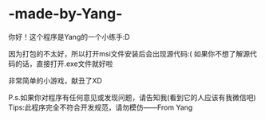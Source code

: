 # -made-by-Yang-
你好！这个程序是Yang的一个小练手:D

因为打包的不太好，所以打开msi文件安装后会出现源代码:(
如果你不想了解源代码的话，直接打开.exe文件就好啦

非常简单的小游戏，献丑了XD


P.s.如果你对程序有任何意见或发现问题，请告知我(看到它的人应该有我微信吧)
Tips:此程序完全不符合开发规范，请勿模仿——From Yang
